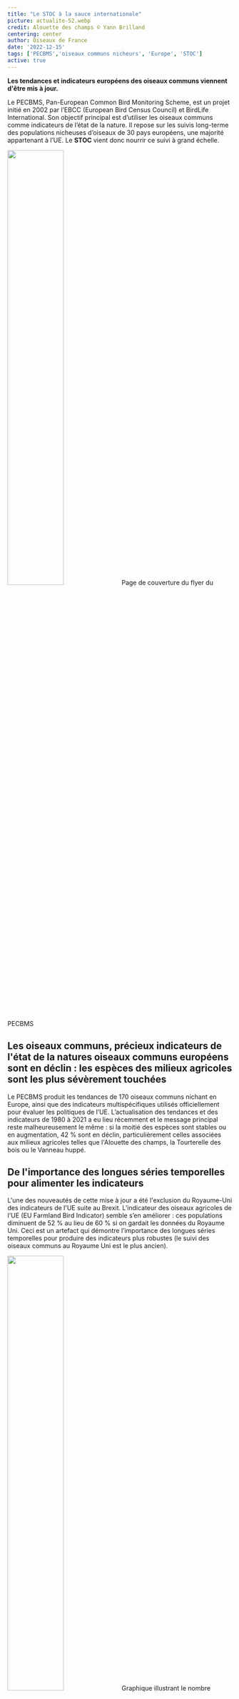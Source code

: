 ```yaml
---
title: "Le STOC à la sauce internationale"
picture: actualite-52.webp
credit: Alouette des champs © Yann Brilland
centering: center
author: Oiseaux de France
date: '2022-12-15'
tags: ['PECBMS','oiseaux communs nicheurs', 'Europe', 'STOC']
active: true
---
```


**Les tendances et indicateurs européens des oiseaux communs viennent d'être mis à jour.**

Le PECBMS, Pan-European Common Bird Monitoring Scheme, est un projet initié en 2002 par l’EBCC (European Bird Census Council) et BirdLife International. Son objectif principal est d’utiliser les oiseaux communs comme indicateurs de l’état de la nature. Il repose sur les suivis long-terme des populations nicheuses d’oiseaux de 30 pays européens, une majorité appartenant à l’UE. Le **STOC** vient donc nourrir ce suivi à grand échelle.

<img class="InformativePagePicture" style="width: 50%" src="/news/actualite-52-visuelflyerPECBMS.webp"/>
<span class="InformativePagePictureLegend">Page de couverture du flyer du PECBMS </span>

## Les oiseaux communs, précieux indicateurs de l'état de la natures oiseaux communs européens sont en déclin : les espèces des milieux agricoles sont les plus sévèrement touchées

Le PECBMS produit les tendances de 170 oiseaux communs nichant en Europe, ainsi que des indicateurs multispécifiques utilisés officiellement pour évaluer les politiques de l’UE. L’actualisation des tendances et des indicateurs de 1980 à 2021 a eu lieu récemment et le message principal reste malheureusement le même : si la moitié des espèces sont stables ou en augmentation, 42 % sont en déclin, particulièrement celles associées aux milieux agricoles telles que l'Alouette des champs, la Tourterelle des bois ou le Vanneau huppé.

## De l'importance des longues séries temporelles pour alimenter les indicateurs 

L'une des nouveautés de cette mise à jour a été l'exclusion du Royaume-Uni des indicateurs de l'UE suite au Brexit. L’indicateur des oiseaux agricoles de l'UE (EU Farmland Bird Indicator) semble s’en améliorer : ces populations diminuent de 52 % au lieu de 60 % si on gardait les données du Royaume Uni. Ceci est un artefact qui démontre l’importance des longues séries temporelles pour produire des indicateurs plus robustes (le suivi des oiseaux communs au Royaume Uni est le plus ancien).

<img class="InformativePagePicture" style="width: 50%" src="/news/actualite-52-graphique.webp"/>
<span class="InformativePagePictureLegend">Graphique illustrant le nombre d'espèces par classes de tendances</span>

## Plus d'informations 

Toutes les actualités concernant cette mise à jour sont disponibles sur le site du PECBMS : 

- [Télécharger le visuel de résumé](https://pecbms.info/wp-content/uploads/2022/12/euromonitoring-a5-2022-ok-web.pdf)

- [Informations sur les données mises à jour](https://pecbms.info/what-is-new-in-2022-data-update/) 

- [Informations sur les tendances](https://pecbms.info/trends-of-common-birds-in-europe-2022-update/)

- [Informations sur les indicateurs](https://pecbms.info/european-common-bird-indicators-2022-update/)
